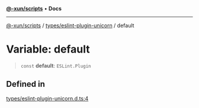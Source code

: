 [**@-xun/scripts**](../../../README.md) • **Docs**

***

[@-xun/scripts](../../../README.md) / [types/eslint-plugin-unicorn](../README.md) / default

# Variable: default

> `const` **default**: `ESLint.Plugin`

## Defined in

[types/eslint-plugin-unicorn.d.ts:4](https://github.com/Xunnamius/xscripts/blob/86b76a595de7a0bbf273ef7bb201d4c62f5e3d77/types/eslint-plugin-unicorn.d.ts#L4)
